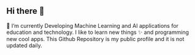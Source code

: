 ## Hi there 👋

🌱 I’m currently Developing Machine Learning and AI applications for education and technology. I like to learn new things ✨ and programming new cool apps. This Github Repository is my public profile and it is not updated daily. 

<!--
**mdalimoslemi/mdalimoslemi** is a ✨ _special_ ✨ repository because its `README.md` (this file) appears on your GitHub profile.

Here are some ideas to get you started:

- 🔭 I’m currently working on ...
- 🌱 I’m currently learning ...
- 👯 I’m looking to collaborate on ...
- 🤔 I’m looking for help with ...
- 💬 Ask me about ...
- 📫 How to reach me: ...
- 😄 Pronouns: ...
- ⚡ Fun fact: ...
-->
